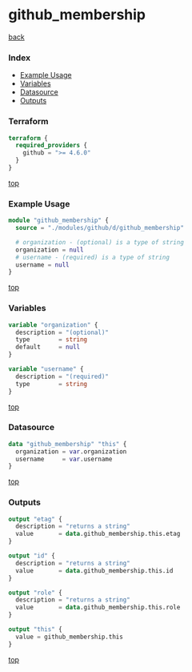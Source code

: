 # github_membership

[back](../github.md)

### Index

- [Example Usage](#example-usage)
- [Variables](#variables)
- [Datasource](#datasource)
- [Outputs](#outputs)

### Terraform

```terraform
terraform {
  required_providers {
    github = ">= 4.6.0"
  }
}
```

[top](#index)

### Example Usage

```terraform
module "github_membership" {
  source = "./modules/github/d/github_membership"

  # organization - (optional) is a type of string
  organization = null
  # username - (required) is a type of string
  username = null
}
```

[top](#index)

### Variables

```terraform
variable "organization" {
  description = "(optional)"
  type        = string
  default     = null
}

variable "username" {
  description = "(required)"
  type        = string
}
```

[top](#index)

### Datasource

```terraform
data "github_membership" "this" {
  organization = var.organization
  username     = var.username
}
```

[top](#index)

### Outputs

```terraform
output "etag" {
  description = "returns a string"
  value       = data.github_membership.this.etag
}

output "id" {
  description = "returns a string"
  value       = data.github_membership.this.id
}

output "role" {
  description = "returns a string"
  value       = data.github_membership.this.role
}

output "this" {
  value = github_membership.this
}
```

[top](#index)